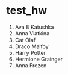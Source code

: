 # test_hw
1. Ava 8 Katushka
2. Anna Viatkina
3. Cat Olaf
4. Draco Malfoy
5. Harry Potter
6. Hermione Grainger
7. Anna Frozen

